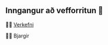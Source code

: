 ## Inngangur að vefforritun 👋


🙋‍♀️ [Verkefni]()

👩‍💻 Bjargir

<!--
🍿 Fun facts - what does your team eat for breakfast?
🧙 Remember, you can do mighty things with the power of [Markdown](https://docs.github.com/github/writing-on-github/getting-started-with-writing-and-formatting-on-github/basic-writing-and-formatting-syntax)
-->
